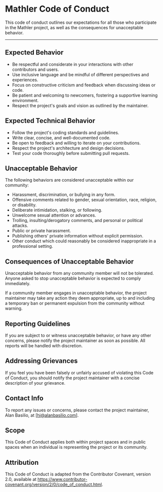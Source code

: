 # Mathler Code of Conduct

This code of conduct outlines our expectations for all those who participate in the Mathler project, as well as the consequences for unacceptable behavior.

---

## Expected Behavior

- Be respectful and considerate in your interactions with other contributors and users.
- Use inclusive language and be mindful of different perspectives and experiences.
- Focus on constructive criticism and feedback when discussing ideas or code.
- Be patient and welcoming to newcomers, fostering a supportive learning environment.
- Respect the project's goals and vision as outlined by the maintainer.

## Expected Technical Behavior

- Follow the project's coding standards and guidelines.
- Write clear, concise, and well-documented code.
- Be open to feedback and willing to iterate on your contributions.
- Respect the project's architecture and design decisions.
- Test your code thoroughly before submitting pull requests.

## Unacceptable Behavior

The following behaviors are considered unacceptable within our community:

- Harassment, discrimination, or bullying in any form.
- Offensive comments related to gender, sexual orientation, race, religion, or disability.
- Deliberate intimidation, stalking, or following.
- Unwelcome sexual attention or advances.
- Trolling, insulting/derogatory comments, and personal or political attacks.
- Public or private harassment.
- Publishing others' private information without explicit permission.
- Other conduct which could reasonably be considered inappropriate in a professional setting.

## Consequences of Unacceptable Behavior

Unacceptable behavior from any community member will not be tolerated. Anyone asked to stop unacceptable behavior is expected to comply immediately.

If a community member engages in unacceptable behavior, the project maintainer may take any action they deem appropriate, up to and including a temporary ban or permanent expulsion from the community without warning.

## Reporting Guidelines

If you are subject to or witness unacceptable behavior, or have any other concerns, please notify the project maintainer as soon as possible. All reports will be handled with discretion.

## Addressing Grievances

If you feel you have been falsely or unfairly accused of violating this Code of Conduct, you should notify the project maintainer with a concise description of your grievance.

## Contact Info

To report any issues or concerns, please contact the project maintainer, Alan Basilio, at [hi@alanbasilio.com].

## Scope

This Code of Conduct applies both within project spaces and in public spaces when an individual is representing the project or its community.

## Attribution

This Code of Conduct is adapted from the Contributor Covenant, version 2.0, available at https://www.contributor-covenant.org/version/2/0/code_of_conduct.html.
